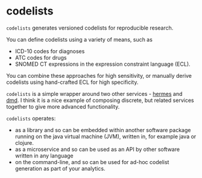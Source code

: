 # codelists

`codelists` generates versioned codelists for reproducible research.

You can define codelists using a variety of means, such as 

* ICD-10 codes for diagnoses
* ATC codes for drugs
* SNOMED CT expressions in the expression constraint language (ECL).

You can combine these approaches for high sensitivity, or manually 
derive codelists using hand-crafted ECL for high specificity.

`codelists` is a simple wrapper around two other services - [hermes](https://github.com/wardle/hermes) 
and [dmd](https://github.com/wardle/dmd). I think it is a nice example of composing discrete, but related
services together to give more advanced functionality.

`codelists` operates:

* as a library and so can be embedded within another software package running on the java virtual machine (JVM), written in, for example java or clojure.
* as a microservice and so can be used as an API by other software written in any language
* on the command-line, and so can be used for ad-hoc codelist generation as part of your analytics.


